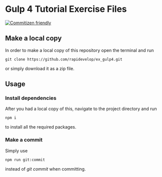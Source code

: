 # Gulp 4 Tutorial Exercise Files

[![Commitizen friendly](https://img.shields.io/badge/commitizen-friendly-brightgreen.svg)](http://commitizen.github.io/cz-cli/)

## Make a local copy

In order to make a local copy of this repository open the terminal and run

```
git clone https://github.com/rapidevelop/ex_gulp4.git
```

or simply download it as a zip file.

## Usage

### Install dependencies

After you had a local copy of this, navigate to the project directory and run

```
npm i
```

to install all the required packages.

### Make a commit

Simply use

```
npm run git:commit
```

instead of _git commit_ when committing.
